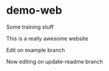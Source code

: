 # demo-web
Some training stuff

This is a really awesome website

Edit on example branch

Now editing on update-readme branch

